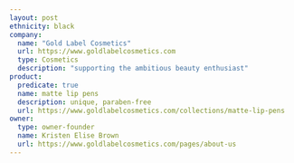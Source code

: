 ```yaml
---
layout: post
ethnicity: black
company:
  name: "Gold Label Cosmetics"
  url: https://www.goldlabelcosmetics.com
  type: Cosmetics
  description: "supporting the ambitious beauty enthusiast"
product:
  predicate: true
  name: matte lip pens
  description: unique, paraben-free
  url: https://www.goldlabelcosmetics.com/collections/matte-lip-pens
owner:
  type: owner-founder
  name: Kristen Elise Brown
  url: https://www.goldlabelcosmetics.com/pages/about-us
---
```

